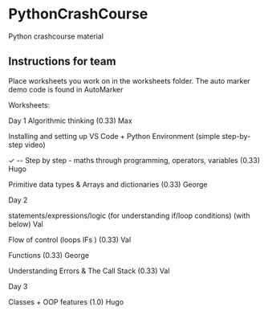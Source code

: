# PythonCrashCourse
Python crashcourse material

## Instructions for team
Place worksheets you work on in the worksheets folder. The auto marker demo code is found in AutoMarker

Worksheets:

Day 1
Algorithmic thinking (0.33) Max

Installing and setting up VS Code + Python Environment (simple step-by-step video)

✓ -- Step by step - maths through programming, operators, variables (0.33) Hugo

Primitive data types & Arrays and dictionaries (0.33) George

Day 2

statements/expressions/logic (for understanding if/loop conditions) (with below) Val

Flow of control (loops IFs ) (0.33) Val

Functions (0.33) George

Understanding Errors & The Call Stack (0.33) Val

Day 3

Classes + OOP features (1.0) Hugo
